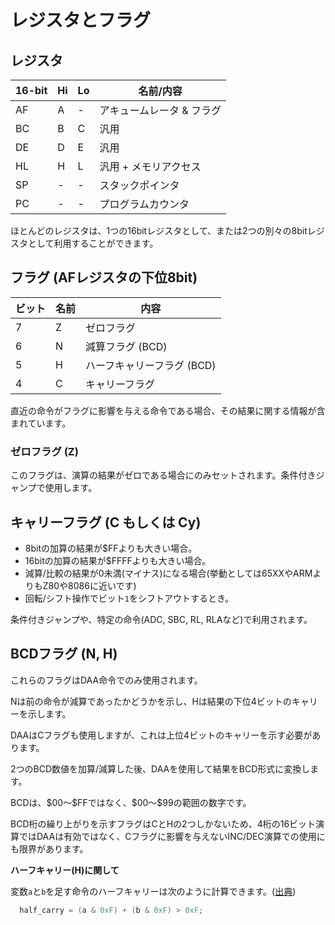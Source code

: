 # レジスタとフラグ

## レジスタ

16-bit |Hi |Lo | 名前/内容
-------|---|---|--------------
   AF  | A | - | アキュームレータ & フラグ
   BC  | B | C | 汎用
   DE  | D | E | 汎用
   HL  | H | L | 汎用 + メモリアクセス
   SP  | - | - | スタックポインタ
   PC  | - | - | プログラムカウンタ

ほとんどのレジスタは、1つの16bitレジスタとして、または2つの別々の8bitレジスタとして利用することができます。

## フラグ (AFレジスタの下位8bit)

ビット | 名前 | 内容
----|------|-------
  7 |   Z  | ゼロフラグ
  6 |   N  | 減算フラグ (BCD)
  5 |   H  | ハーフキャリーフラグ (BCD)
  4 |   C  | キャリーフラグ

直近の命令がフラグに影響を与える命令である場合、その結果に関する情報が含まれています。

### ゼロフラグ (Z)

このフラグは、演算の結果がゼロである場合にのみセットされます。条件付きジャンプで使用します。

## キャリーフラグ (C もしくは Cy)

- 8bitの加算の結果が$FFよりも大きい場合。
- 16bitの加算の結果が$FFFFよりも大きい場合。
- 減算/比較の結果が0未満(マイナス)になる場合(挙動としては65XXやARMよりもZ80や8086に近いです)
- 回転/シフト操作でビット`1`をシフトアウトするとき。

条件付きジャンプや、特定の命令(ADC, SBC, RL, RLAなど)で利用されます。

## BCDフラグ (N, H)

これらのフラグはDAA命令でのみ使用されます。

Nは前の命令が減算であったかどうかを示し、Hは結果の下位4ビットのキャリーを示します。

DAAはCフラグも使用しますが、これは上位4ビットのキャリーを示す必要があります。

2つのBCD数値を加算/減算した後、DAAを使用して結果をBCD形式に変換します。

BCDは、\$00〜\$FFではなく、\$00〜\$99の範囲の数字です。

BCD桁の繰り上がりを示すフラグはCとHの2つしかないため、4桁の16ビット演算ではDAAは有効ではなく、Cフラグに影響を与えないINC/DEC演算での使用にも限界があります。

**ハーフキャリー(H)に関して**

変数`a`と`b`を足す命令のハーフキャリーは次のように計算できます。([出典](https://discord.com/channels/465585922579103744/465586075830845475/783312657951883284))

```c++
  half_carry = (a & 0xF) + (b & 0xF) > 0xF;
```
